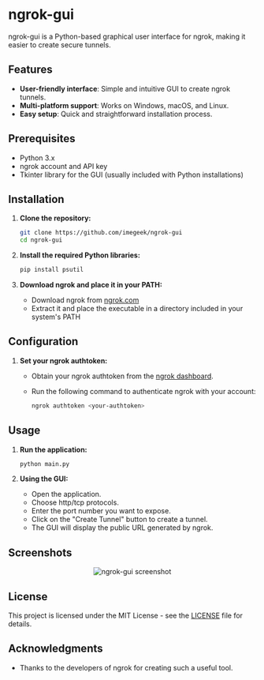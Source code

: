 # ngrok-gui

ngrok-gui is a Python-based graphical user interface for ngrok, making it easier to create secure tunnels.

## Features

- **User-friendly interface**: Simple and intuitive GUI to create ngrok tunnels.
- **Multi-platform support**: Works on Windows, macOS, and Linux.
- **Easy setup**: Quick and straightforward installation process.

## Prerequisites

- Python 3.x
- ngrok account and API key
- Tkinter library for the GUI (usually included with Python installations)

## Installation

1. **Clone the repository:**

    ```sh
    git clone https://github.com/imegeek/ngrok-gui
    cd ngrok-gui
    ```

2. **Install the required Python libraries:**

    ```sh
    pip install psutil
    ```

3. **Download ngrok and place it in your PATH:**

    - Download ngrok from [ngrok.com](https://ngrok.com/download)
    - Extract it and place the executable in a directory included in your system's PATH

## Configuration

1. **Set your ngrok authtoken:**

    - Obtain your ngrok authtoken from the [ngrok dashboard](https://dashboard.ngrok.com/get-started/your-authtoken).
    - Run the following command to authenticate ngrok with your account:

      ```sh
      ngrok authtoken <your-authtoken>
      ```

## Usage

1. **Run the application:**

    ```sh
    python main.py
    ```

2. **Using the GUI:**

    - Open the application.
	- Choose http/tcp protocols.
    - Enter the port number you want to expose.
    - Click on the "Create Tunnel" button to create a tunnel.
    - The GUI will display the public URL generated by ngrok.

## Screenshots

<div align="center">
<img src="https://github.com/imegeek/ngrok-gui/assets/63346676/3cdd25ae-26cb-440b-8abe-34955cb783be" alt="ngrok-gui screenshot">
</div>

## License

This project is licensed under the MIT License - see the [LICENSE](https://github.com/imegeek/ngrok-gui/blob/master/LICENSE) file for details.

## Acknowledgments

- Thanks to the developers of ngrok for creating such a useful tool.

